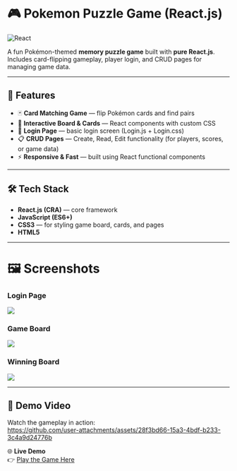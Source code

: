 # 🎮 Pokemon Puzzle Game (React.js)

![React](https://img.shields.io/badge/React-20232A?style=for-the-badge&logo=react&logoColor=61DAFB)


A fun Pokémon-themed **memory puzzle game** built with **pure React.js**.  
Includes card-flipping gameplay, player login, and CRUD pages for managing game data.

---

## 🚀 Features
- 🃏 **Card Matching Game** — flip Pokémon cards and find pairs
- 🎨 **Interactive Board & Cards** — React components with custom CSS
- 👤 **Login Page** — basic login screen (Login.js + Login.css)
- 📋 **CRUD Pages** — Create, Read, Edit functionality (for players, scores, or game data)
- ⚡ **Responsive & Fast** — built using React functional components

---

## 🛠️ Tech Stack
- **React.js (CRA)** — core framework
- **JavaScript (ES6+)**
- **CSS3** — for styling game board, cards, and pages
- **HTML5**

---
# 🖼️ Screenshots
### Login Page
<img src="https://github.com/user-attachments/assets/066711ad-bc47-475b-ae94-0a83055dd2cf" style="max-width:500px;"/>

### Game Board
<img src="https://github.com/user-attachments/assets/2e6e0b3f-5fbd-43e3-85f1-07f02f0202d3" style="max-width:800px;"/>

### Winning Board
<img src="https://github.com/user-attachments/assets/b4c0a31c-f8d0-4bb2-8cb5-dba7ba113651" style="max-width:800px;"/>

---

## 🎥 Demo Video
Watch the gameplay in action:  
https://github.com/user-attachments/assets/28f3bd66-15a3-4bdf-b233-3c4a9d24776b

🌐 **Live Demo**  
👉 [Play the Game Here](https://codewithsami1234.github.io/Pokemon-puzzle-game/)

